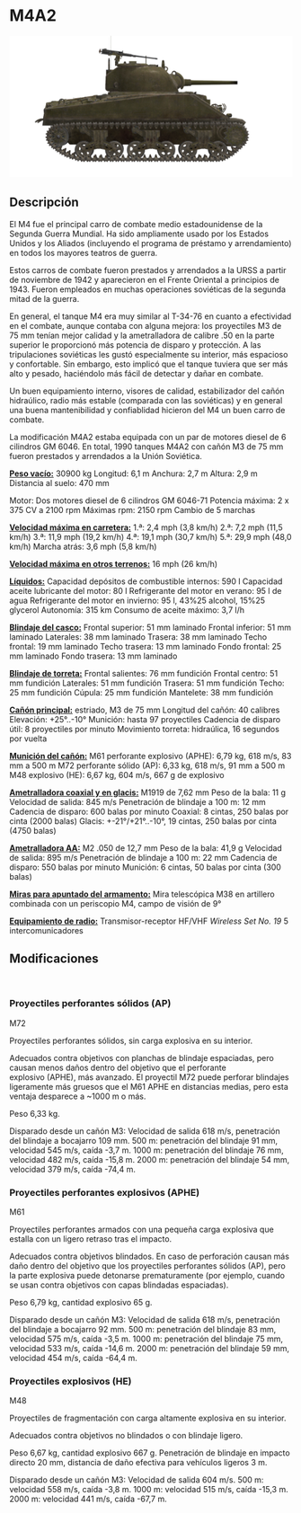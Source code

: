﻿# M4A2

![_m4a2](../images/_m4a2.png)

## Descripción

El M4 fue el principal carro de combate medio estadounidense de la Segunda Guerra Mundial. Ha sido ampliamente usado por los Estados Unidos y los Aliados (incluyendo el programa de préstamo y arrendamiento) en todos los mayores teatros de guerra.

Estos carros de combate fueron prestados y arrendados a la URSS a partir de noviembre de 1942 y aparecieron en el Frente Oriental a principios de 1943. Fueron empleados en muchas operaciones soviéticas de la segunda mitad de la guerra.

En general, el tanque M4 era muy similar al T-34-76 en cuanto a efectividad en el combate, aunque contaba con alguna mejora: los proyectiles M3 de 75 mm tenían mejor calidad y la ametralladora de calibre .50 en la parte superior le proporcionó más potencia de disparo y protección. A las tripulaciones soviéticas les gustó especialmente su interior, más espacioso y confortable. Sin embargo, esto implicó que el tanque tuviera que ser más alto y pesado, haciéndolo más fácil de detectar y dañar en combate.

Un buen equipamiento interno, visores de calidad, estabilizador del cañón hidraúlico, radio más estable (comparada con las soviéticas) y en general una buena mantenibilidad y confiablidad hicieron del M4 un buen carro de combate.

La modificación M4A2 estaba equipada con un par de motores diesel de 6 cilindros GM 6046. En total, 1990 tanques M4A2 con cañón M3 de 75 mm fueron prestados y arrendados a la Unión Soviética.

<b><u>Peso vacío:</u></b> 30900 kg
Longitud: 6,1 m
Anchura: 2,7 m
Altura: 2,9 m
Distancia al suelo: 470 mm

Motor: Dos motores diesel de 6 cilindros GM 6046-71
Potencia máxima: 2 x 375 CV a 2100 rpm
Máximas rpm: 2150 rpm
Cambio de 5 marchas

<b><u>Velocidad máxima en carretera:</u></b>
1.ª: 2,4 mph (3,8 km/h)
2.ª: 7,2 mph (11,5 km/h)
3.ª: 11,9 mph (19,2 km/h)
4.ª: 19,1 mph (30,7 km/h)
5.ª: 29,9 mph (48,0 km/h)
Marcha atrás: 3,6 mph (5,8 km/h)

<b><u>Velocidad máxima en otros terrenos:</u></b> 16 mph (26 km/h)

<b><u>Líquidos:</u></b>
Capacidad depósitos de combustible internos: 590 l
Capacidad aceite lubricante del motor: 80 l
Refrigerante del motor en verano: 95 l de agua
Refrigerante del motor en invierno: 95 l, 43%25 alcohol, 15%25 glycerol
Autonomía: 315 km
Consumo de aceite máximo: 3,7 l/h

<b><u>Blindaje del casco:</u></b>
Frontal superior: 51 mm laminado
Frontal inferior: 51 mm laminado
Laterales: 38 mm laminado
Trasera: 38 mm laminado
Techo frontal: 19 mm laminado
Techo trasera: 13 mm laminado
Fondo frontal: 25 mm laminado
Fondo trasera: 13 mm laminado

<b><u>Blindaje de torreta:</u></b>
Frontal salientes: 76 mm fundición
Frontal centro: 51 mm fundición
Laterales: 51 mm fundición
Trasera: 51 mm fundición
Techo: 25 mm fundición
Cúpula: 25 mm fundición
Mantelete: 38 mm fundición

<b><u>Cañón principal:</u></b> estriado, M3 de 75 mm
Longitud del cañón: 40 calibres
Elevación: +25°..-10°
Munición: hasta 97 proyectiles
Cadencia de disparo útil: 8 proyectiles por minuto
Movimiento torreta: hidraúlica, 16 segundos por vuelta

<b><u>Munición del cañón:</u></b>
M61 perforante explosivo (APHE): 6,79 kg, 618 m/s, 83 mm a 500 m
M72 perforante sólido (AP): 6,33 kg, 618 m/s, 91 mm a 500 m
M48 explosivo (HE): 6,67 kg, 604 m/s, 667 g de explosivo

<b><u>Ametralladora coaxial y en glacis:</u></b> M1919 de 7,62 mm
Peso de la bala: 11 g
Velocidad de salida: 845 m/s
Penetración de blindaje a 100 m: 12 mm
Cadencia de disparo: 600 balas por minuto
Coaxial: 8 cintas, 250 balas por cinta (2000 balas)
Glacis: +-21°/+21°..-10°, 19 cintas, 250 balas por cinta (4750 balas)

<b><u>Ametralladora AA:</u></b> M2 .050 de 12,7 mm
Peso de la bala: 41,9 g
Velocidad de salida: 895 m/s
Penetración de blindaje a 100 m: 22 mm
Cadencia de disparo: 550 balas por minuto
Munición: 6 cintas, 50 balas por cinta (300 balas)

<b><u>Miras para apuntado del armamento:</u></b>
Mira telescópica M38 en artillero combinada con un periscopio M4, campo de visión de 9°

<b><u>Equipamiento de radio:</u></b>
Transmisor-receptor HF/VHF <i>Wireless Set No. 19</i>
5 intercomunicadores


## Modificaciones
﻿

### Proyectiles perforantes sólidos (AP)

M72

Proyectiles perforantes sólidos, sin carga explosiva en su interior. 

Adecuados contra objetivos con planchas de blindaje espaciadas, pero causan menos daños dentro del objetivo que el perforante explosivo (APHE), más avanzado.
El proyectil M72 puede perforar blindajes ligeramente más gruesos que el M61 APHE en distancias medias, pero esta ventaja desparece a ~1000 m o más.

Peso 6,33 kg.

Disparado desde un cañón M3:
Velocidad de salida 618 m/s, penetración del blindaje a bocajarro 109 mm.
500 m: penetración del blindaje 91 mm, velocidad 545 m/s, caída -3,7 m.
1000 m: penetración del blindaje 76 mm, velocidad 482 m/s, caída -15,8 m.
2000 m: penetración del blindaje 54 mm, velocidad 379 m/s, caída -74,4 m.
﻿

### Proyectiles perforantes explosivos (APHE)

M61

Proyectiles perforantes armados con una pequeña carga explosiva que estalla con un ligero retraso tras el impacto.

Adecuados contra objetivos blindados. En caso de perforación causan más daño dentro del objetivo que los proyectiles perforantes sólidos (AP), pero la parte explosiva puede detonarse prematuramente (por ejemplo, cuando se usan contra objetivos con capas blindadas espaciadas).

Peso 6,79 kg, cantidad explosivo 65 g.

Disparado desde un cañón M3:
Velocidad de salida 618 m/s, penetración del blindaje a bocajarro 92 mm.
500 m: penetración del blindaje 83 mm, velocidad 575 m/s, caída -3,5 m.
1000 m: penetración del blindaje 75 mm, velocidad 533 m/s, caída -14,6 m.
2000 m: penetración del blindaje 59 mm, velocidad 454 m/s, caída -64,4 m.
﻿

### Proyectiles explosivos (HE)

M48

Proyectiles de fragmentación con carga altamente explosiva en su interior.

Adecuados contra objetivos no blindados o con blindaje ligero.

Peso 6,67 kg, cantidad explosivo 667 g.
Penetración de blindaje en impacto directo 20 mm, distancia de daño efectiva para vehículos ligeros 3 m.

Disparado desde un cañón M3:
Velocidad de salida 604 m/s.
500 m: velocidad 558 m/s, caída -3,8 m.
1000 m: velocidad 515 m/s, caída -15,3 m.
2000 m: velocidad 441 m/s, caída -67,7 m.